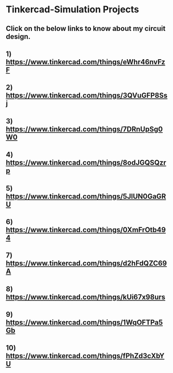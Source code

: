 # Tinkercad-Simulation Projects

## Click on the below links to know about my circuit design.

## 1) https://www.tinkercad.com/things/eWhr46nvFzF

## 2) https://www.tinkercad.com/things/3QVuGFP8Ssj

## 3) https://www.tinkercad.com/things/7DRnUpSg0W0

## 4) https://www.tinkercad.com/things/8odJGQSQzrp

## 5) https://www.tinkercad.com/things/5JlUN0GaGRU

## 6) https://www.tinkercad.com/things/0XmFrOtb494

## 7) https://www.tinkercad.com/things/d2hFdQZC69A

## 8) https://www.tinkercad.com/things/kUi67x98urs

## 9) https://www.tinkercad.com/things/1WqOFTPa5Gb

## 10) https://www.tinkercad.com/things/fPhZd3cXbYU

